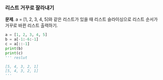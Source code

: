 ### 리스트 거꾸로 잘라내기
**문제**. a = [1, 2, 3, 4, 5]와 같은 리스트가 있을 때 리스트 슬라이싱으로 리스트 순서가 거꾸로 바뀐 리스트 출력하기.
```py
a = [1, 2, 3, 4, 5]
b = a[-1:-6:-1]
c = a[::-1]
print(b)
print(c)
''' reslut

[5, 4, 3, 2, 1]
[5, 4, 3, 2, 1]
'''
```